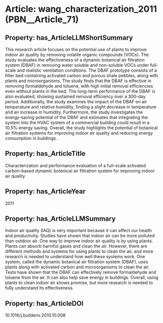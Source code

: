 # Article: __wang_characterization_2011__ (PBN__Article_71)

## Property: has_ArticleLLMShortSummary

This research article focuses on the potential use of plants to improve indoor air quality by removing volatile organic compounds (VOCs). The study evaluates the effectiveness of a dynamic botanical air filtration system (DBAF) in removing water soluble and non-soluble VOCs under full-scale and realistic ventilation conditions. The DBAF prototype consists of a filter bed containing activated carbon and porous shale pebbles, along with plants and microorganisms. The study finds that the DBAF is effective in removing formaldehyde and toluene, with high initial removal efficiencies even without plants in the bed. The long-term performance of the DBAF is also evaluated, showing sustained removal efficiency over a 300-day period. Additionally, the study examines the impact of the DBAF on air temperature and relative humidity, finding a slight decrease in temperature and an increase in humidity. Furthermore, the study investigates the energy-saving potential of the DBAF and estimates that integrating the system into the HVAC system of a commercial building could result in a 10.5% energy saving. Overall, the study highlights the potential of botanical air filtration systems for improving indoor air quality and reducing energy consumption in buildings.

## Property: has_ArticleTitle

Characterization and performance evaluation of a full-scale activated carbon-based dynamic botanical air filtration system for improving indoor air quality

## Property: has_ArticleYear

2011

## Property: has_ArticleLLMSummary

Indoor air quality (IAQ) is very important because it can affect our health and productivity. Studies have shown that indoor air can be more polluted than outdoor air. One way to improve indoor air quality is by using plants. Plants can absorb harmful gases and clean the air. However, there are different methods and systems for using plants to clean the air, and more research is needed to understand how well these systems work. One system, called the dynamic botanical air filtration system (DBAF), uses plants along with activated carbon and microorganisms to clean the air. Tests have shown that the DBAF can effectively remove formaldehyde and toluene from the air. It can also help save energy in buildings. Overall, using plants to clean indoor air shows promise, but more research is needed to fully understand its effectiveness.

## Property: has_ArticleDOI

10.1016/j.buildenv.2010.10.008

